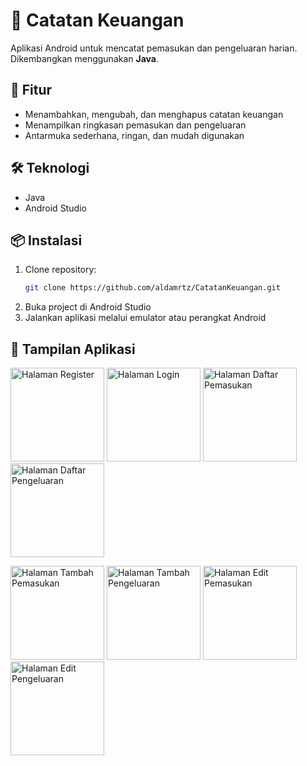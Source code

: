 # 📒 Catatan Keuangan

Aplikasi Android untuk mencatat pemasukan dan pengeluaran harian.  
Dikembangkan menggunakan **Java**.

## 🚀 Fitur
- Menambahkan, mengubah, dan menghapus catatan keuangan
- Menampilkan ringkasan pemasukan dan pengeluaran
- Antarmuka sederhana, ringan, dan mudah digunakan

## 🛠️ Teknologi
- Java
- Android Studio

## 📦 Instalasi
1. Clone repository:
   ```bash
   git clone https://github.com/aldamrtz/CatatanKeuangan.git
2. Buka project di Android Studio
3. Jalankan aplikasi melalui emulator atau perangkat Android

## 📱 Tampilan Aplikasi
<p float="left">
  <img src="assets/images/Register.png" alt="Halaman Register" width="150"/>
  <img src="assets/images/Login.png" alt="Halaman Login" width="150"/>
  <img src="assets/images/Daftar_Pemasukan.png" alt="Halaman Daftar Pemasukan" width="150"/>
  <img src="assets/images/Daftar_Pengeluaran.png" alt="Halaman Daftar Pengeluaran" width="150"/>
</p>

<p float="left">
  <img src="assets/images/Tambah_Pemasukan.png" alt="Halaman Tambah Pemasukan" width="150"/>
  <img src="assets/images/Tambah_Pengeluaran.png" alt="Halaman Tambah Pengeluaran" width="150"/>
  <img src="assets/images/Edit_Pemasukan.png" alt="Halaman Edit Pemasukan" width="150"/>
  <img src="assets/images/Edit_Pengeluaran.png" alt="Halaman Edit Pengeluaran" width="150"/>
</p>
